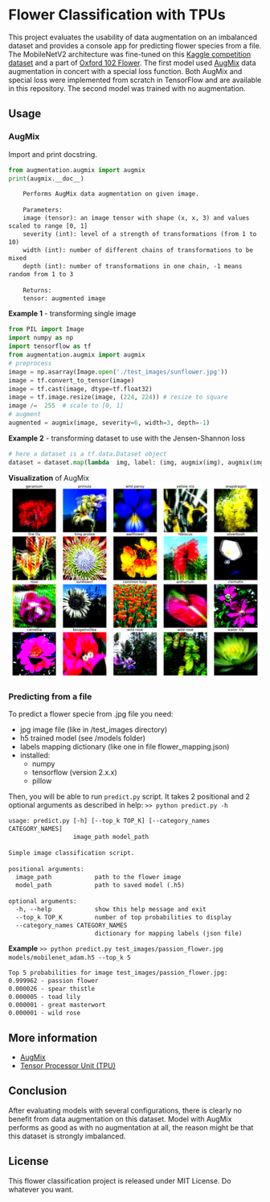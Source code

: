 # Flower Classification with TPUs 

This project evaluates the usability of data augmentation on an imbalanced dataset and provides a console app for predicting flower species from a file. The MobileNetV2 architecture was fine-tuned on this [Kaggle competition dataset](https://www.kaggle.com/c/flower-classification-with-tpus/data) and a part of [Oxford 102 Flower](https://www.kaggle.com/szacho/oxford-102-for-tpu-competition). The first model used [AugMix](https://arxiv.org/pdf/1912.02781.pdf) data augmentation in concert with a special loss function. Both AugMix and special loss were implemented from scratch in TensorFlow and are available in this repository. The second model was trained with no augmentation. 

## Usage
### AugMix
Import and print docstring.
```python
from augmentation.augmix import augmix
print(augmix.__doc__)
```
```
    Performs AugMix data augmentation on given image.

    Parameters:
    image (tensor): an image tensor with shape (x, x, 3) and values scaled to range [0, 1]
    severity (int): level of a strength of transformations (from 1 to 10)
    width (int): number of different chains of transformations to be mixed
    depth (int): number of transformations in one chain, -1 means random from 1 to 3

    Returns:
    tensor: augmented image
```
**Example 1** - transforming single image
```python
from PIL import Image
import numpy as np
import tensorflow as tf
from augmentation.augmix import augmix
# preprocess
image = np.asarray(Image.open('./test_images/sunflower.jpg'))
image = tf.convert_to_tensor(image)
image = tf.cast(image, dtype=tf.float32)
image = tf.image.resize(image, (224, 224)) # resize to square
image /=  255  # scale to [0, 1]
# augment
augmented = augmix(image, severity=6, width=3, depth=-1)
```
**Example 2** - transforming dataset to use with the Jensen-Shannon loss
```python
# here a dataset is a tf.data.Dataset object
dataset = dataset.map(lambda  img, label: (img, augmix(img), augmix(img), label))
```
**Visualization** of AugMix
![visualization of augmix](https://raw.githubusercontent.com/szacho/flower-classification/master/augmentation/augmix_vis.png)
### Predicting from a file
To predict a flower specie from .jpg file you need:
- jpg image file (like in /test_images directory)
- h5 trained model (see /models folder)
- labels mapping dictionary (like one in file flower_mapping.json)
- installed: 
	- numpy
	- tensorflow (version 2.x.x)
	- pillow

Then, you will be able to run ```predict.py``` script. It takes 2 positional and 2 optional arguments as described in help:
```>> python predict.py -h```
```
usage: predict.py [-h] [--top_k TOP_K] [--category_names CATEGORY_NAMES]
                  image_path model_path

Simple image classification script.

positional arguments:
  image_path            path to the flower image
  model_path            path to saved model (.h5)

optional arguments:
  -h, --help            show this help message and exit
  --top_k TOP_K         number of top probabilities to display
  --category_names CATEGORY_NAMES
                        dictionary for mapping labels (json file)
```
**Example**
```>> python predict.py test_images/passion_flower.jpg models/mobilenet_adam.h5 --top_k 5```
```
Top 5 probabilities for image test_images/passion_flower.jpg:
0.999962 - passion flower
0.000026 - spear thistle
0.000005 - toad lily
0.000001 - great masterwort
0.000001 - wild rose
```

## More information
- [AugMix](https://arxiv.org/pdf/1912.02781.pdf)
- [Tensor Processor Unit (TPU)](https://www.kaggle.com/docs/tpu) 

## Conclusion
After evaluating models with several configurations, there is clearly no benefit from data augmentation on this dataset. Model with AugMix performs as good as with no augmentation at all, the reason might be that this dataset is strongly imbalanced. 
 
 ## License
This flower classification project is released under MIT License. Do whatever you want. 
